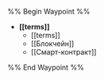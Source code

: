%% Begin Waypoint %%
- **[[terms]]**
	- [[terms]]
	- [[Блокчейн]]
	- [[Смарт-контракт]]

%% End Waypoint %%